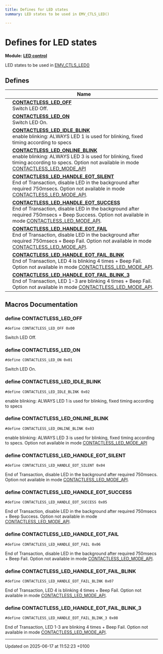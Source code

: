 ```yaml
---
title: Defines for LED states
summary: LED states to be used in EMV_CTLS_LED()

---
```


# Defines for LED states

**Module:** **[LED control](group___a_d_k___l_e_d.md)**

LED states to be used in [EMV_CTLS_LED()](group___a_d_k___l_e_d.md#function-emv-ctls-led)

## Defines

|                | Name           |
| -------------- | -------------- |
|  | **[CONTACTLESS_LED_OFF](group___a_d_k___l_e_d___d_e_f_i_n_e_s___s_t_a_t_e_s.md#define-contactless-led-off)** <br>Switch LED Off.  |
|  | **[CONTACTLESS_LED_ON](group___a_d_k___l_e_d___d_e_f_i_n_e_s___s_t_a_t_e_s.md#define-contactless-led-on)** <br>Switch LED On.  |
|  | **[CONTACTLESS_LED_IDLE_BLINK](group___a_d_k___l_e_d___d_e_f_i_n_e_s___s_t_a_t_e_s.md#define-contactless-led-idle-blink)** <br>enable blinking: ALWAYS LED 1 is used for blinking, fixed timing according to specs  |
|  | **[CONTACTLESS_LED_ONLINE_BLINK](group___a_d_k___l_e_d___d_e_f_i_n_e_s___s_t_a_t_e_s.md#define-contactless-led-online-blink)** <br>enable blinking: ALWAYS LED 3 is used for blinking, fixed timing according to specs.    Option not available in mode [CONTACTLESS_LED_MODE_API]() |
|  | **[CONTACTLESS_LED_HANDLE_EOT_SILENT](group___a_d_k___l_e_d___d_e_f_i_n_e_s___s_t_a_t_e_s.md#define-contactless-led-handle-eot-silent)** <br>End of Transaction, disable LED in the background after required 750msecs.    Option not available in mode [CONTACTLESS_LED_MODE_API]().  |
|  | **[CONTACTLESS_LED_HANDLE_EOT_SUCCESS](group___a_d_k___l_e_d___d_e_f_i_n_e_s___s_t_a_t_e_s.md#define-contactless-led-handle-eot-success)** <br>End of Transaction, disable LED in the background after required 750msecs + Beep Success.    Option not available in mode [CONTACTLESS_LED_MODE_API]().  |
|  | **[CONTACTLESS_LED_HANDLE_EOT_FAIL](group___a_d_k___l_e_d___d_e_f_i_n_e_s___s_t_a_t_e_s.md#define-contactless-led-handle-eot-fail)** <br>End of Transaction, disable LED in the background after required 750msecs + Beep Fail.    Option not available in mode [CONTACTLESS_LED_MODE_API]().  |
|  | **[CONTACTLESS_LED_HANDLE_EOT_FAIL_BLINK](group___a_d_k___l_e_d___d_e_f_i_n_e_s___s_t_a_t_e_s.md#define-contactless-led-handle-eot-fail-blink)** <br>End of Transaction, LED 4 is blinking 4 times + Beep Fail.    Option not available in mode [CONTACTLESS_LED_MODE_API]().  |
|  | **[CONTACTLESS_LED_HANDLE_EOT_FAIL_BLINK_3](group___a_d_k___l_e_d___d_e_f_i_n_e_s___s_t_a_t_e_s.md#define-contactless-led-handle-eot-fail-blink-3)** <br>End of Transaction, LED 1-3 are blinking 4 times + Beep Fail.    Option not available in mode [CONTACTLESS_LED_MODE_API]().  |




## Macros Documentation

### define CONTACTLESS_LED_OFF

```
#define CONTACTLESS_LED_OFF 0x00
```

Switch LED Off. 

### define CONTACTLESS_LED_ON

```
#define CONTACTLESS_LED_ON 0x01
```

Switch LED On. 

### define CONTACTLESS_LED_IDLE_BLINK

```
#define CONTACTLESS_LED_IDLE_BLINK 0x02
```

enable blinking: ALWAYS LED 1 is used for blinking, fixed timing according to specs 

### define CONTACTLESS_LED_ONLINE_BLINK

```
#define CONTACTLESS_LED_ONLINE_BLINK 0x03
```

enable blinking: ALWAYS LED 3 is used for blinking, fixed timing according to specs.    Option not available in mode [CONTACTLESS_LED_MODE_API]()

### define CONTACTLESS_LED_HANDLE_EOT_SILENT

```
#define CONTACTLESS_LED_HANDLE_EOT_SILENT 0x04
```

End of Transaction, disable LED in the background after required 750msecs.    Option not available in mode [CONTACTLESS_LED_MODE_API](). 

### define CONTACTLESS_LED_HANDLE_EOT_SUCCESS

```
#define CONTACTLESS_LED_HANDLE_EOT_SUCCESS 0x05
```

End of Transaction, disable LED in the background after required 750msecs + Beep Success.    Option not available in mode [CONTACTLESS_LED_MODE_API](). 

### define CONTACTLESS_LED_HANDLE_EOT_FAIL

```
#define CONTACTLESS_LED_HANDLE_EOT_FAIL 0x06
```

End of Transaction, disable LED in the background after required 750msecs + Beep Fail.    Option not available in mode [CONTACTLESS_LED_MODE_API](). 

### define CONTACTLESS_LED_HANDLE_EOT_FAIL_BLINK

```
#define CONTACTLESS_LED_HANDLE_EOT_FAIL_BLINK 0x07
```

End of Transaction, LED 4 is blinking 4 times + Beep Fail.    Option not available in mode [CONTACTLESS_LED_MODE_API](). 

### define CONTACTLESS_LED_HANDLE_EOT_FAIL_BLINK_3

```
#define CONTACTLESS_LED_HANDLE_EOT_FAIL_BLINK_3 0x08
```

End of Transaction, LED 1-3 are blinking 4 times + Beep Fail.    Option not available in mode [CONTACTLESS_LED_MODE_API](). 



-------------------------------

Updated on 2025-06-17 at 11:52:23 +0100